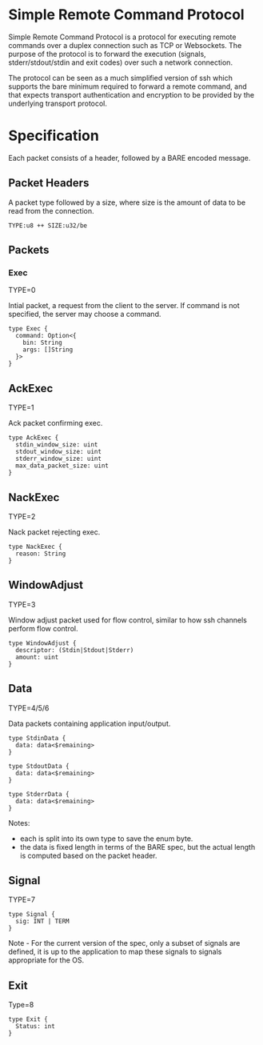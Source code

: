 # Simple Remote Command Protocol

Simple Remote Command Protocol is a protocol for executing remote commands
over a duplex connection such as TCP or Websockets. The purpose of the protocol
is to forward the execution (signals, stderr/stdout/stdin and exit codes) over
such a network connection.

The protocol can be seen as a much simplified version of ssh which supports
the bare minimum required to forward a remote command, and that expects transport
authentication and encryption to be provided by the underlying transport protocol.

# Specification


Each packet consists of a header, followed by a BARE encoded message.


## Packet Headers

A packet type followed by a size, where size is the amount of data to be read from the connection.

``` TYPE:u8 ++ SIZE:u32/be  ```

## Packets

### Exec

TYPE=0

Intial packet, a request from the client to the server. If command is not specified, the server may 
choose a command.

```
type Exec {
  command: Option<{
    bin: String
    args: []String
  }>
}
```

## AckExec

TYPE=1

Ack packet confirming exec.

```
type AckExec {
  stdin_window_size: uint
  stdout_window_size: uint
  stderr_window_size: uint
  max_data_packet_size: uint
}
```

## NackExec

TYPE=2

Nack packet rejecting exec.

```
type NackExec {
  reason: String
}
```

## WindowAdjust

TYPE=3

Window adjust packet used for flow control, similar to how ssh channels perform flow control.

```
type WindowAdjust {
  descriptor: (Stdin|Stdout|Stderr)
  amount: uint
}
```

## Data

TYPE=4/5/6

Data packets containing application input/output.

```
type StdinData {
  data: data<$remaining>
}
```

```
type StdoutData {
  data: data<$remaining>
}
```

```
type StderrData {
  data: data<$remaining>
}
```

Notes:
 - each is split into its own type to save the enum byte.
 - the data is fixed length in terms of the BARE spec, but the actual length is computed based on the packet header.

## Signal

TYPE=7

```
type Signal {
  sig: INT | TERM
}
```

Note - For the current version of the spec, only a subset of signals are defined, it is up to the application
to map these signals to signals appropriate for the OS.

## Exit

Type=8

```
type Exit {
  Status: int
}
```

